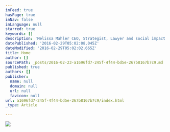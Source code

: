 ```yaml
---
inFeed: true
hasPage: true
inNav: false
inLanguage: null
starred: true
keywords: []
description: 'Melissa Mahler CEO, Strategist, Lawyer and social impact enterprenuer '
datePublished: '2016-02-29T05:02:08.045Z'
dateModified: '2016-02-29T05:02:02.665Z'
title: Home
author: []
sourcePath: _posts/2016-02-23-a1696fd7-245f-4f44-bd5e-267b8167b7c9.md
published: true
authors: []
publisher:
  name: null
  domain: null
  url: null
  favicon: null
url: a1696fd7-245f-4f44-bd5e-267b8167b7c9/index.html
_type: Article

---
```

![](https://s3-us-west-2.amazonaws.com/the-grid-img/p/ca8929dc93b1cc5da4180e909a1edc7c07d9710d.jpg)